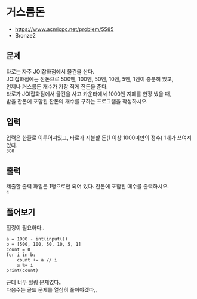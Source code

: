 # 거스름돈

- https://www.acmicpc.net/problem/5585
- Bronze2

## 문제
타로는 자주 JOI잡화점에서 물건을 산다.  
JOI잡화점에는 잔돈으로 500엔, 100엔, 50엔, 10엔, 5엔, 1엔이 충분히 있고,  
언제나 거스름돈 개수가 가장 적게 잔돈을 준다.  
타로가 JOI잡화점에서 물건을 사고 카운터에서 1000엔 지폐를 한장 냈을 때,  
받을 잔돈에 포함된 잔돈의 개수를 구하는 프로그램을 작성하시오.

## 입력

입력은 한줄로 이루어져있고, 타로가 지불할 돈(1 이상 1000미만의 정수) 1개가 쓰여져있다.  
`380`

## 출력

제출할 출력 파일은 1행으로만 되어 있다. 잔돈에 포함된 매수를 출력하시오.  
`4`

## 풀어보기

힐링이 필요하다..

```
a = 1000 - int(input())
b = [500, 100, 50, 10, 5, 1]
count = 0
for i in b:
    count += a // i
    a %= i
print(count)
```

근데 너무 힐링 문제였다..  
다음주는 골드 문제를 열심히 풀어야겠따,,
